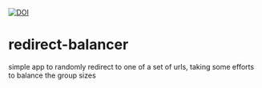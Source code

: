 [![DOI](https://zenodo.org/badge/106395994.svg)](https://zenodo.org/badge/latestdoi/106395994)


# redirect-balancer
simple app to randomly redirect to one of a set of urls, taking some efforts to balance the group sizes


